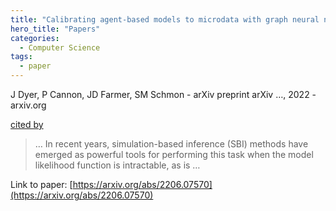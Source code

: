 ```yaml
---
title: "Calibrating agent-based models to microdata with graph neural networks"
hero_title: "Papers"
categories:
  - Computer Science
tags:
  - paper
---
```

J Dyer, P Cannon, JD Farmer, SM Schmon - arXiv preprint arXiv …, 2022 - arxiv.org

[cited by](https://scholar.google.com/scholar?cites=789365223049490404&as_sdt=5,44&sciodt=0,44&hl=en&num=20)

>… In recent years, simulation-based inference (SBI) methods have emerged as powerful tools for performing this task when the model likelihood function is intractable, as is …

Link to paper: [https://arxiv.org/abs/2206.07570](https://arxiv.org/abs/2206.07570)
